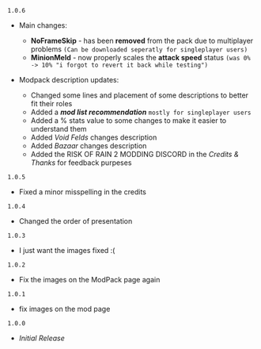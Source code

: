 `1.0.6`
- Main changes:
  * **NoFrameSkip** - has been **removed** from the pack due to multiplayer problems `(Can be downloaded seperatly for singleplayer users)`
  * **MinionMeld** - now properly scales the **attack speed** status `(was 0% -> 10% "i forgot to revert it back while testing")`

- Modpack description updates:
  * Changed some lines and placement of some descriptions to better fit their roles
  * Added a ***mod list recommendation*** `mostly for singleplayer users`
  * Added a % stats value to some changes to make it easier to understand them
  * Added *Void Felds* changes description
  * Added *Bazaar* changes description
  * Added the RISK OF RAIN 2 MODDING DISCORD in the *Credits & Thanks* for feedback purpeses

`1.0.5`
- Fixed a minor misspelling in the credits

`1.0.4`
- Changed the order of presentation

`1.0.3`
- I just want the images fixed :(

`1.0.2`
- Fix the images on the ModPack page again

`1.0.1`
- fix images on the mod page

`1.0.0`
- *Initial  Release*
